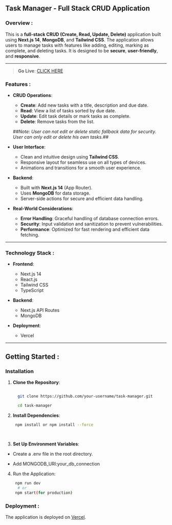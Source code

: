 ## Task Manager - Full Stack CRUD Application

### Overview :

This is a **full-stack CRUD (Create, Read, Update, Delete)** application built using **Next.js 14**, **MongoDB**, and **Tailwind CSS**. The application allows users to manage tasks with features like adding, editing, marking as complete, and deleting tasks. It is designed to be **secure**, **user-friendly**, and **responsive**.

---


>**Go Live**: [CLICK HERE](https://crud-taskmanager.vercel.app/)


### Features :

- **CRUD Operations**:

  - **Create**: Add new tasks with a title, description and due date.
  - **Read**: View a list of tasks sorted by due date.
  - **Update**: Edit task details or mark tasks as complete.
  - **Delete**: Remove tasks from the list.

  ##_Note: User can not edit or delete static fallback data for security. User can only edit or delete his own tasks._##


- **User Interface**:

  - Clean and intuitive design using **Tailwind CSS**.
  - Responsive layout for seamless use on all types of devices.
  - Animations and transitions for a smooth user experience.

- **Backend**:

  - Built with **Next.js 14** (App Router).
  - Uses **MongoDB** for data storage.
  - Server-side actions for secure and efficient data handling.

- **Real-World Considerations**:

  - **Error Handling**: Graceful handling of database connection errors.
  - **Security**: Input validation and sanitization to prevent vulnerabilities.
  - **Performance**: Optimized for fast rendering and efficient data fetching.

---

### Technology Stack :

- **Frontend**:

  - Next.js 14 
  - React.js
  - Tailwind CSS
  - TypeScript

- **Backend**:

  - Next.js API Routes 
  - MongoDB 

- **Deployment**:

  - Vercel 

---

## Getting Started :

### Installation

1. **Clone the Repository**:

    ```bash

      git clone https://github.com/your-username/task-manager.git

      cd task-manager

2. **Install Dependencies**:

    ```bash
     npm install or npm install --force
      
     
3. **Set Up Environment Variables**:

 - Create a .env file in the root directory.

 - Add MONGODB_URI:your_db_connection


4. Run the Application:
  
   ```bash
    npm run dev
     # or
    npm start(for production)


### Deployment :

  The application is deployed on [Vercel](https://crud-taskmanager.vercel.app/).
